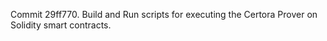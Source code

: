 Commit 29ff770.                    Build and Run scripts for executing the Certora Prover on Solidity smart contracts.